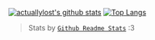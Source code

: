 [![actuallylost's github stats](https://github-readme-stats.vercel.app/api?username=actuallylost)](https://github.com/anuraghazra/github-readme-stats)
[![Top Langs](https://github-readme-stats.vercel.app/api/top-langs/?username=actuallylost)](https://github.com/anuraghazra/github-readme-stats)
> Stats by [`Github Readme Stats`](https://github.com/anuraghazra/github-readme-stats) :3
